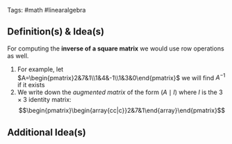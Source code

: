 Tags: #math #linearalgebra 
## Definition(s) & Idea(s)
For computing the **inverse of a square matrix** we would use row operations as well.

1. For example, let $A=\begin{pmatrix}2&7&1\\1&4&-1\\1&3&0\end{pmatrix}$ we will find $A^{-1}$ if it exists
2. We write down the *augmented matrix* of the form $(A\mid I)$ where $I$ is the $3\times 3$ identity matrix:$$\begin{pmatrix}\begin{array{cc|c}}2&7&1\end{array}\end{pmatrix}$$
## Additional Idea(s)


